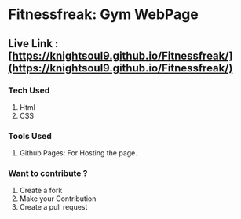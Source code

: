 # Fitnessfreak: Gym WebPage

## Live Link : [https://knightsoul9.github.io/Fitnessfreak/](https://knightsoul9.github.io/Fitnessfreak/)

### Tech Used 
1. Html 
2. CSS

### Tools Used
1. Github Pages: For Hosting the page. 

### Want to contribute ? 
1. Create a fork 
2. Make your Contribution 
3. Create a pull request 
